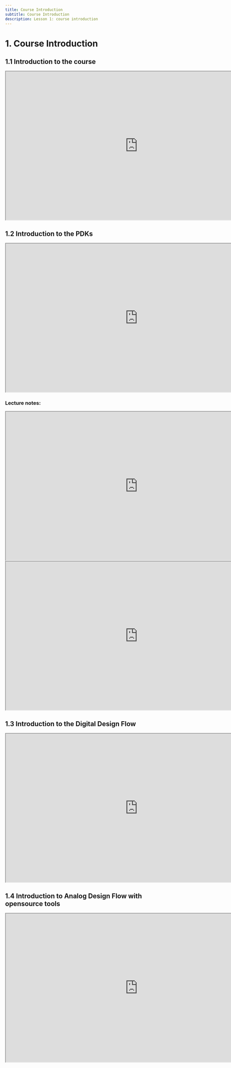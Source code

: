 ```yaml
---
title: Course Introduction
subtitle: Course Introduction 
description: Lesson 1: course introduction
---
```


# 1. Course Introduction

## 1.1 Introduction to the course

<iframe src="https://drive.google.com/file/d/17rgGnwSpjODp1DAuGTqx1hWkOhcFlEFw/preview" width="854" height="480" allow="autoplay"></iframe>

## 1.2 Introduction to the PDKs
<iframe src="https://drive.google.com/file/d/16pgk6IR3ysZEPi5elAmIcsBvs6jaQ8q0/preview" width="854" height="480" allow="autoplay"></iframe>

### Lecture notes:
<iframe src="https://drive.google.com/file/d/17c1kGqB8_XFjMy-NGIbG2NO1GmVKiuRj/preview" width="854" height="480" allow="autoplay"></iframe>

<iframe src="https://drive.google.com/file/d/17b5HRGhKP3gaHPBciKv3z-3XCImo7JdK/preview" width="854" height="480" allow="autoplay"></iframe>

## 1.3 Introduction to the Digital Design Flow

<iframe src="https://drive.google.com/file/d/17F1pj8p3uW8JwbQVlONJJur_TgQag1Mc/preview" width="854" height="480" allow="autoplay"></iframe>

## 1.4 Introduction to Analog Design Flow with opensource tools

<iframe src="https://drive.google.com/file/d/17ahJNATWHwzhZdcsUuWc4oYHwB52XuUe/preview" width="854" height="480" allow="autoplay"></iframe>

